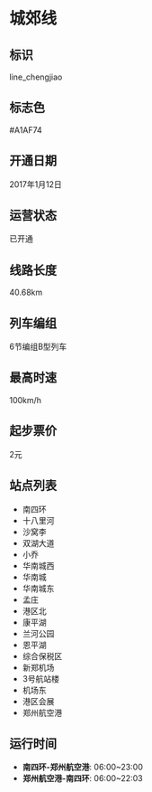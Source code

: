 # 城郊线

## 标识

line_chengjiao

## 标志色

#A1AF74

## 开通日期

2017年1月12日

## 运营状态

已开通

## 线路长度

40.68km

## 列车编组

6节编组B型列车

## 最高时速

100km/h

## 起步票价

2元

## 站点列表

- 南四环
- 十八里河
- 沙窝李
- 双湖大道
- 小乔
- 华南城西
- 华南城
- 华南城东
- 孟庄
- 港区北
- 康平湖
- 兰河公园
- 恩平湖
- 综合保税区
- 新郑机场
- 3号航站楼
- 机场东
- 港区会展
- 郑州航空港


## 运行时间

- **南四环-郑州航空港**: 06:00~23:00
- **郑州航空港-南四环**: 06:00~22:03